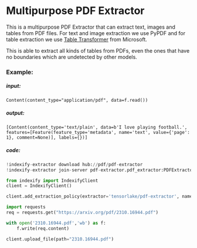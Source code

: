 # Multipurpose PDF Extractor

This is a multipurpose PDF Extractor that can extract text, images and tables from PDF files. For text and image extraction we use PyPDF and for table extraction we use [Table Transformer](https://github.com/microsoft/table-transformer) from Microsoft.

This is able to extract all kinds of tables from PDFs, even the ones that have no boundaries which are undetected by other models.

### Example:
##### input:
```
Content(content_type="application/pdf", data=f.read())
```

##### output:
```
[Content(content_type='text/plain', data=b'I love playing football.', features=[Feature(feature_type='metadata', name='text', value={'page': 1}, comment=None)], labels={})]
```

##### code:
```python
!indexify-extractor download hub://pdf/pdf-extractor
!indexify-extractor join-server pdf-extractor.pdf_extractor:PDFExtractor

from indexify import IndexifyClient
client = IndexifyClient()

client.add_extraction_policy(extractor='tensorlake/pdf-extractor', name="pdf-extraction")

import requests
req = requests.get("https://arxiv.org/pdf/2310.16944.pdf")

with open('2310.16944.pdf','wb') as f:
    f.write(req.content)

client.upload_file(path="2310.16944.pdf")
```